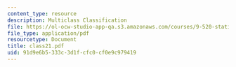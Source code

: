 ```yaml
---
content_type: resource
description: Multiclass Classification
file: https://ol-ocw-studio-app-qa.s3.amazonaws.com/courses/9-520-statistical-learning-theory-and-applications-spring-2003/91d9e6b5333c3d1fcfc0cf0e9c979419_class21.pdf
file_type: application/pdf
resourcetype: Document
title: class21.pdf
uid: 91d9e6b5-333c-3d1f-cfc0-cf0e9c979419
---
```

